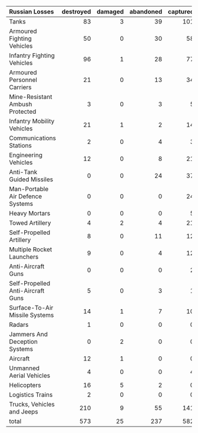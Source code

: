 | Russian Losses                    |   destroyed |   damaged |   abandoned |   captured |   total |
|:----------------------------------|------------:|----------:|------------:|-----------:|--------:|
| Tanks                             |          83 |         3 |          39 |        101 |     226 |
| Armoured Fighting Vehicles        |          50 |         0 |          30 |         58 |     138 |
| Infantry Fighting Vehicles        |          96 |         1 |          28 |         77 |     202 |
| Armoured Personnel Carriers       |          21 |         0 |          13 |         34 |      68 |
| Mine-Resistant Ambush Protected   |           3 |         0 |           3 |          5 |      11 |
| Infantry Mobility Vehicles        |          21 |         1 |           2 |         14 |      38 |
| Communications Stations           |           2 |         0 |           4 |          3 |       9 |
| Engineering Vehicles              |          12 |         0 |           8 |         21 |      41 |
| Anti-Tank Guided Missiles         |           0 |         0 |          24 |         37 |      61 |
| Man-Portable Air Defence Systems  |           0 |         0 |           0 |         24 |      24 |
| Heavy Mortars                     |           0 |         0 |           0 |          5 |       5 |
| Towed Artillery                   |           4 |         2 |           4 |         21 |      31 |
| Self-Propelled Artillery          |           8 |         0 |          11 |         12 |      31 |
| Multiple Rocket Launchers         |           9 |         0 |           4 |         12 |      25 |
| Anti-Aircraft Guns                |           0 |         0 |           0 |          2 |       2 |
| Self-Propelled Anti-Aircraft Guns |           5 |         0 |           3 |          1 |       9 |
| Surface-To-Air Missile Systems    |          14 |         1 |           7 |         10 |      32 |
| Radars                            |           1 |         0 |           0 |          0 |       1 |
| Jammers And Deception Systems     |           0 |         2 |           0 |          0 |       2 |
| Aircraft                          |          12 |         1 |           0 |          0 |      13 |
| Unmanned Aerial Vehicles          |           4 |         0 |           0 |          4 |       8 |
| Helicopters                       |          16 |         5 |           2 |          0 |      23 |
| Logistics Trains                  |           2 |         0 |           0 |          0 |       2 |
| Trucks, Vehicles and Jeeps        |         210 |         9 |          55 |        141 |     415 |
| total                             |         573 |        25 |         237 |        582 |    1417 |